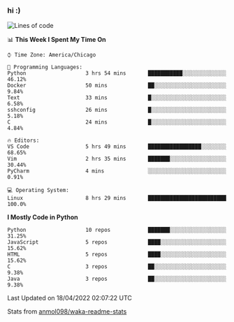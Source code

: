 ### hi :)

<!--START_SECTION:waka-->
![Lines of code](https://img.shields.io/badge/From%20Hello%20World%20I%27ve%20Written-510%20Thousand%20lines%20of%20code-blue)

📊 **This Week I Spent My Time On** 

```text
⌚︎ Time Zone: America/Chicago

💬 Programming Languages: 
Python                   3 hrs 54 mins       ███████████░░░░░░░░░░░░░░   46.12% 
Docker                   50 mins             ██░░░░░░░░░░░░░░░░░░░░░░░   9.84% 
Text                     33 mins             █░░░░░░░░░░░░░░░░░░░░░░░░   6.58% 
sshconfig                26 mins             █░░░░░░░░░░░░░░░░░░░░░░░░   5.18% 
C                        24 mins             █░░░░░░░░░░░░░░░░░░░░░░░░   4.84%

🔥 Editors: 
VS Code                  5 hrs 49 mins       █████████████████░░░░░░░░   68.65% 
Vim                      2 hrs 35 mins       ███████░░░░░░░░░░░░░░░░░░   30.44% 
PyCharm                  4 mins              ░░░░░░░░░░░░░░░░░░░░░░░░░   0.91%

💻 Operating System: 
Linux                    8 hrs 29 mins       █████████████████████████   100.0%

```

**I Mostly Code in Python** 

```text
Python                   10 repos            ███████░░░░░░░░░░░░░░░░░░   31.25% 
JavaScript               5 repos             ████░░░░░░░░░░░░░░░░░░░░░   15.62% 
HTML                     5 repos             ████░░░░░░░░░░░░░░░░░░░░░   15.62% 
C                        3 repos             ██░░░░░░░░░░░░░░░░░░░░░░░   9.38% 
Java                     3 repos             ██░░░░░░░░░░░░░░░░░░░░░░░   9.38%

```



 Last Updated on 18/04/2022 02:07:22 UTC
<!--END_SECTION:waka-->

Stats from [anmol098/waka-readme-stats](https://github.com/anmol098/waka-readme-stats)